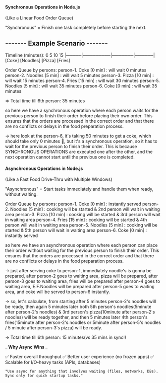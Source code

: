 #### Synchronous Operations in Node.js
(Like a Linear Food Order Queue)

  "Synchronous" = Finish one task completely before starting the next.

------- Example Scenario -------
-------

Timeline (minutes):
  0     5         10      15
|─────|─────────|───────|──────|
[Coke] [Noodles] [Pizza] [Fries]

Order Queue by persons:
person-1. Coke        [0 min]   : will wait 0 minutes
person-2. Noodles     [5 min]   : will wait 5 minutes
person-3. Pizza       [10 min]  : will wait 15 minutes
person-4. Fries       [15 min]  : will wait 30 minutes
person-5. Noodles     [5 min]   : will wait 35 minutes
person-6. Coke        [0 min]   : will wait 35 minutes

=> Total time till 6th person: 35 minutes

so here we have a synchronous operation where each person waits for the previous person to finish their order before placing their own order. This ensures that the orders are processed in the correct order and that there are no conflicts or delays in the food preparation process.

-> here look at the person-6, it's taking 50 minutes to get a coke, which should take only 0 minutes 🤣, but it's a synchronous operation, so it has to wait for the previous person to finish their order. This is because SYNCHRONOUS OPERATIONS are executed one after the other, and the next operation cannot start until the previous one is completed.

#### Asynchronous Operations in Node.js
(Like a Fast Food Drive-Thru with Multiple Windows)

  "Asynchronous" = Start tasks immediately and handle them when ready, without waiting.

Order Queue by persons:
person-1. Coke        [0 min]   : instantly served
person-2. Noodles     [5 min]   : cooking will be started & 2nd person will wait in waiting area
person-3. Pizza       [10 min]  : cooking will be started & 3rd person will wait in waiting area
person-4. Fries       [15 min]  : cooking will be started & 4th person will wait in waiting area
person-5. Noodles     [5 min]  : cooking will be started & 5th person will wait in waiting area
person-6. Coke        [0 min]   : instantly served

so here we have an asynchronous operation where each person can place their order without waiting for the previous person to finish their order. This ensures that the orders are processed in the correct order and that there are no conflicts or delays in the food preparation process.

-> just after serving coke to person-1, immediately noodle's is gonna be prepared, after person-2 goes to waiting area, pizza will be prepared, after person-3 goes to waiting area, fries will be prepared after person-4 goes to waiting area, E.F.Noodles will be prepared after person-5 goes to waiting area, and coke will be served to person-6 instantly.

-> so, let's calculate, from starting after 5 minutes person-2's noodles will be ready, then again 5 minutes later both 5th person's noodles(5minute after person-2's noodles) & 3rd person's pizza(10minute after person-2's noodles) will be ready together, and then 5 minutes later 4th person's fries(15minute after person-2's noodles or 5minute after person-5's noodles / 5 minute after person-3's pizza) will be ready.

=> Total time till 6th person: 15 minutes(vs 35 mins in sync!)

**_ Why Async Wins _**

✅ Faster overall throughput
✅ Better user experience (no frozen apps)
✅ Scalable for I/O-heavy tasks (APIs, databases)

    "Use async for anything that involves waiting (files, networks, DBs). Sync only for quick startup tasks."
